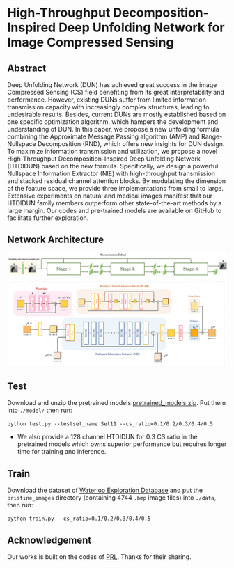 # High-Throughput Decomposition-Inspired Deep Unfolding Network for Image Compressed Sensing


## Abstract
Deep Unfolding Network (DUN) has achieved great success in the image Compressed Sensing (CS) field benefiting from its great interpretability and performance. However, existing DUNs suffer from limited information transmission capacity with increasingly complex structures, leading to undesirable results. Besides, current DUNs are mostly established based on one specific optimization algorithm, which hampers the development and understanding of DUN. In this paper, we propose a new unfolding formula combining the Approximate Message Passing algorithm (AMP) and Range-Nullspace Decomposition (RND), which offers new insights for DUN design. To maximize information transmission and utilization, we propose a novel High-Throughput Decomposition-Inspired Deep Unfolding Network (HTDIDUN) based on the new formula. Specifically, we design a powerful Nullspace Information Extractor (NIE) with high-throughput transmission and stacked residual channel attention blocks. By modulating the dimension of the feature space, we provide three implementations from small to large. Extensive experiments on natural and medical images manifest that our HTDIDUN family members outperform other state-of-the-art methods by a large margin. Our codes and pre-trained models are available on GitHub to facilitate further exploration.

## Network Architecture

![net](figs/htdidun.png)

## Test

Download and unzip the pretrained models [pretrained_models.zip](https://drive.google.com/file/d/1jRryzrtNbXzuUMUnkpb68-xsm3LpdVgr/view?usp=drive_link). Put them into  `./model/` then run:

```shell
python test.py --testset_name Set11 --cs_ratio=0.1/0.2/0.3/0.4/0.5
```

- We also provide a 128 channel HTDIDUN for 0.3 CS ratio in the pretrained models which owns superior performance but requires longer time for training and inference.
 
## Train 
Download the dataset of [Waterloo Exploration Database](https://kedema.org/project/exploration/index.html) and put the `pristine_images` directory (containing 4744 `.bmp` image files) into `./data`, then run:
```shell
python train.py --cs_ratio=0.1/0.2/0.3/0.4/0.5
```

## Acknowledgement

Our works is built on the codes of [PRL](https://github.com/Guaishou74851/PRL). Thanks for their sharing.
